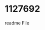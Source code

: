 # 1127692
readme File

<script>
  document.onkeypress = function(e) {
    if (e.which == 32) {
      var list = ["Chicken", "Ribs", "Rice", "Noodles", "Bobcats"];
      document.getElementById("list").innerHTML = list;}
</script>

<div id="list"></div>
